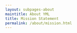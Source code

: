 ```yaml
---
layout: subpages-about
maintitle: About YML
title: Mission Statement
permalink: /about/mission.html
---
```


